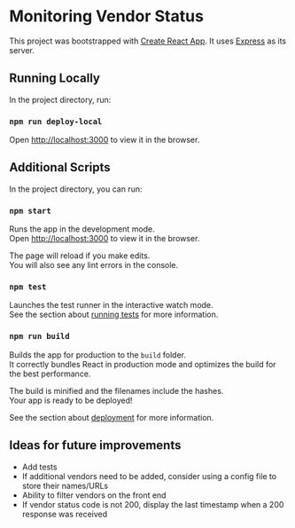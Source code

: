 # Monitoring Vendor Status

This project was bootstrapped with [Create React App](https://github.com/facebook/create-react-app). It uses [Express](https://expressjs.com/) as its server.

## Running Locally

In the project directory, run:

### `npm run deploy-local`

Open [http://localhost:3000](http://localhost:3000) to view it in the browser.

## Additional Scripts

In the project directory, you can run:

### `npm start`

Runs the app in the development mode.\
Open [http://localhost:3000](http://localhost:3000) to view it in the browser.

The page will reload if you make edits.\
You will also see any lint errors in the console.

### `npm test`

Launches the test runner in the interactive watch mode.\
See the section about [running tests](https://facebook.github.io/create-react-app/docs/running-tests) for more information.

### `npm run build`

Builds the app for production to the `build` folder.\
It correctly bundles React in production mode and optimizes the build for the best performance.

The build is minified and the filenames include the hashes.\
Your app is ready to be deployed!

See the section about [deployment](https://facebook.github.io/create-react-app/docs/deployment) for more information.

## Ideas for future improvements

- Add tests
- If additional vendors need to be added, consider using a config file to store their names/URLs
- Ability to filter vendors on the front end
- If vendor status code is not 200, display the last timestamp when a 200 response was received
